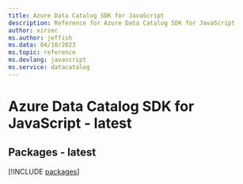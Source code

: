```yaml
---
title: Azure Data Catalog SDK for JavaScript
description: Reference for Azure Data Catalog SDK for JavaScript
author: xirzec
ms.author: jeffish
ms.data: 04/10/2023
ms.topic: reference
ms.devlang: javascript
ms.service: datacatalog
---
```

# Azure Data Catalog SDK for JavaScript - latest
## Packages - latest
[!INCLUDE [packages](data-catalog-index.md)]